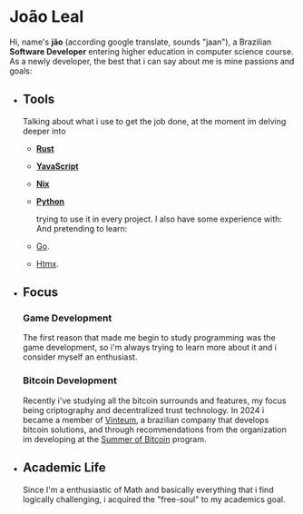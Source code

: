 # João Leal

Hi, name's **jão** (according google translate, sounds "jaan"), a Brazilian **Software Developer** entering higher education in computer science course. As a newly developer, the best that i can say about me is mine passions and goals:

- ## Tools

  	Talking about what i use to get the job done, at the moment im delving deeper into
  	- [**Rust**](https://github.com/rust-lang/rust)
	- [**YavaScript**](https://developer.mozilla.org/pt-BR/docs/Web/JavaScript)
   	- [**Nix**](https://nixos.org/manual/nix/stable/)
  	- [**Python**](https://www.python.org/)
  	
  	  trying to use it in every project. I also have some experience with:
	And pretending to learn:
	- [Go](https://golang.org/).
	- [Htmx](https://htmx.org/).


- ## Focus
	### Game Development
  	
	The first reason that made me begin to study programming was the game development, so i'm always trying to learn more about it and i consider myself an enthusiast.

	### Bitcoin Development

  	Recently i've studying all the bitcoin surrounds and features, my focus being criptography and decentralized trust technology.
	In 2024 i became a member of [Vinteum](https://vinteum.com.br/), a brazilian company that develops bitcoin solutions, and through recommendations from the organization im developing at the [Summer of Bitcoin](https://summerofbitcoin.org/) program. 

- ## Academic Life

	Since I'm a enthusiastic of Math and basically everything that i find logically challenging, i acquired the "free-soul" to my academics goal.
